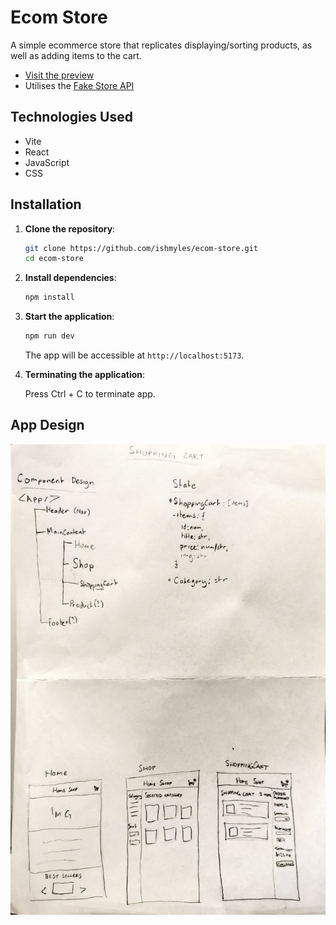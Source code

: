 # Ecom Store

A simple ecommerce store that replicates displaying/sorting products, as well as adding items to the cart.

- [Visit the preview](https://ish-ecom-store.netlify.app/)
- Utilises the [Fake Store API](https://fakestoreapi.com/)

## Technologies Used

- Vite
- React
- JavaScript
- CSS

## Installation

1. **Clone the repository**:

   ```bash
   git clone https://github.com/ishmyles/ecom-store.git
   cd ecom-store
   ```

2. **Install dependencies**:

   ```bash
   npm install
   ```

3. **Start the application**:

   ```bash
   npm run dev
   ```

   The app will be accessible at `http://localhost:5173`.

4. **Terminating the application**:

   Press Ctrl + C to terminate app.

## App Design

![](./DESIGN_FILES/ShoppingCartDesign.jpg)
